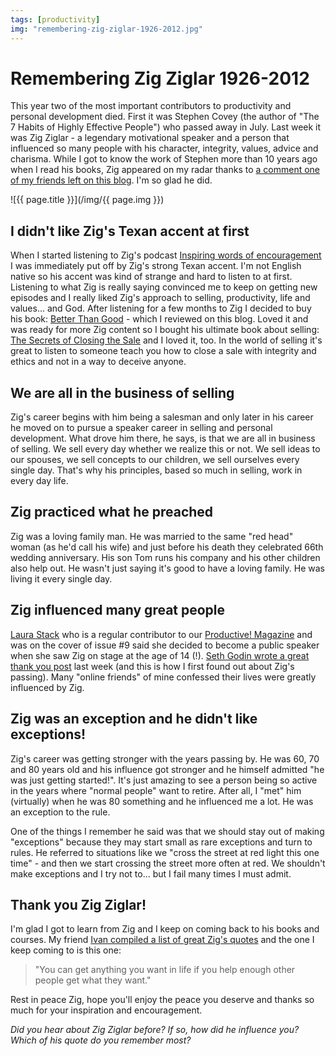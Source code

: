 ```yaml
---
tags: [productivity]
img: "remembering-zig-ziglar-1926-2012.jpg"
---
```


# Remembering Zig Ziglar 1926-2012


This year two of the most important contributors to productivity and personal development died. First it was Stephen Covey (the author of "The 7 Habits of Highly Effective People") who passed away in July. Last week it was Zig Ziglar - a legendary motivational speaker and a person that influenced so many people with his character, integrity, values, advice and charisma. While I got to know the work of Stephen more than 10 years ago when I read his books, Zig appeared on my radar thanks to [a comment one of my friends left on this blog](http://michaelnozbe.com/re-discovering-productivity-boosting-podcasti). I'm so glad he did.

<!--More-->

![{{ page.title }}](/img/{{ page.img }})

## I didn't like Zig's Texan accent at first

When I started listening to Zig's podcast [Inspiring words of encouragement](http://zigziglar.libsyn.com/) I was immediately put off by Zig's strong Texan accent. I'm not English native so his accent was kind of strange and hard to listen to at first. Listening to what Zig is really saying convinced me to keep on getting new episodes and I really liked Zig's approach to selling, productivity, life and values... and God. After listening for a few months to Zig I decided to buy his book: [Better Than Good](http://michaelnozbe.com/audiobook-of-the-week-zig-ziglars-better-than) \- which I reviewed on this blog. Loved it and was ready for more Zig content so I bought his ultimate book about selling: [The Secrets of Closing the Sale](http://www.audible.com/pd?asin=B002V5BNFS) and I loved it, too. In the world of selling it's great to listen to someone teach you how to close a sale with integrity and ethics and not in a way to deceive anyone.

## We are all in the business of selling

Zig's career begins with him being a salesman and only later in his career he moved on to pursue a speaker career in selling and personal development. What drove him there, he says, is that we are all in business of selling. We sell every day whether we realize this or not. We sell ideas to our spouses, we sell concepts to our children, we sell ourselves every single day. That's why his principles, based so much in selling, work in every day life.

## Zig practiced what he preached

Zig was a loving family man. He was married to the same "red head" woman (as he'd call his wife) and just before his death they celebrated 66th wedding anniversary. His son Tom runs his company and his other children also help out. He wasn't just saying it's good to have a loving family. He was living it every single day.

## Zig influenced many great people

[Laura Stack](http://www.theproductivitypro.com/blog/) who is a regular contributor to our [Productive! Magazine](http://www.productivemagazine.com/) and was on the cover of issue #9 said she decided to become a public speaker when she saw Zig on stage at the age of 14 (!). [Seth Godin wrote a great thank you post](http://sethgodin.typepad.com/seths_blog/2012/11/thank-you-zig.html) last week (and this is how I first found out about Zig's passing). Many "online friends" of mine confessed their lives were greatly influenced by Zig.

## Zig was an exception and he didn't like exceptions!

Zig's career was getting stronger with the years passing by. He was 60, 70 and 80 years old and his influence got stronger and he himself admitted "he was just getting started!". It's just amazing to see a person being so active in the years where "normal people" want to retire. After all, I "met" him (virtually) when he was 80 something and he influenced me a lot. He was an exception to the rule.

One of the things I remember he said was that we should stay out of making "exceptions" because they may start small as rare exceptions and turn to rules. He referred to situations like we "cross the street at red light this one time" - and then we start crossing the street more often at red. We shouldn't make exceptions and I try not to... but I fail many times I must admit.

## Thank you Zig Ziglar!

I'm glad I got to learn from Zig and I keep on coming back to his books and courses. My friend [Ivan compiled a list of great Zig's quotes](http://ivanhernandezonline.wordpress.com/2012/12/01/10-remarkable-quotes-by-zig-ziglar/) and the one I keep coming to is this one:

> "You can get anything you want in life if you help enough other people get what they want."

Rest in peace Zig, hope you'll enjoy the peace you deserve and thanks so much for your inspiration and encouragement.

_Did you hear about Zig Ziglar before? If so, how did he influence you? Which of his quote do you remember most?_
